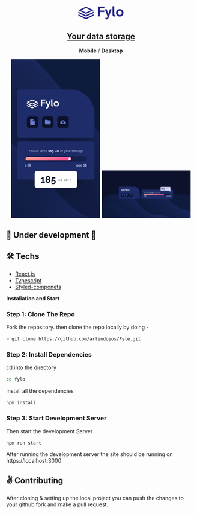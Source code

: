 <p align="center">
  <a href="https://fyle-snowy.vercel.app/">
   <img alt="Fyle" src="https://github.com/arlindojos/Fyle/blob/master/src/assets/images/logo-blue.svg" width="120" />
   <h2 align="center">Your data storage</h2>
  </a>
</p>

<p align="center"><b>Mobile</b> / <b>Desktop</b></p>

<p align="center">
  <img src="https://github.com/arlindojos/Fyle/blob/master/src/assets/images/screen/mobile-design.jpg" alt="Mobile" width="47%" />
  <img src="https://github.com/arlindojos/Fyle/blob/master/src/assets/images/screen/desktop-design.PNG" alt="Desktop" width="47%" />
</p>

## 🚧 Under development 🚧

## 🛠 Techs
 - [React.js](https://pt-br.reactjs.org/)
 - [Typescript](https://www.typescriptlang.org/)
 - [Styled-componets](https://github.com/styled-components/styled-components) 

**Installation and Start**

### Step 1: Clone The Repo

Fork the repository. then clone the repo locally by doing -

```bash
> git clone https://github.com/arlindojos/Fyle.git
```

### Step 2: Install Dependencies

cd into the directory

```bash
cd fylo
```

install all the dependencies
```bash
npm install
```

### Step 3: Start Development Server

Then start the development Server
```
npm run start
```
After running the development server the site should be running on https://localhost:3000


## :v: Contributing
After cloning & setting up the local project you can push the changes to your github fork and make a pull request.
